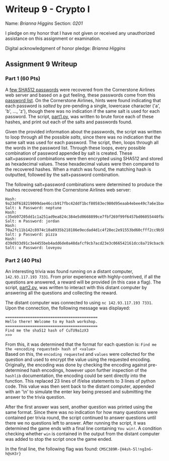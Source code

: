 Writeup 9 - Crypto I
=====

Name: *Brianna Higgins*
Section: *0201*

I pledge on my honor that I have not given or received any unauthorized assistance on this assignment or examination.

Digital acknowledgment of honor pledge: *Brianna Higgins*

## Assignment 9 Writeup

### Part 1 (60 Pts)

A [few SHA512 passwords](hashes) were recovered from the Cornerstone Airlines web server and based on a gut feeling, these passwords come from this [password list](probable-v2-top1575).  On the Cornerstone Airlines, hints were found indicating that each password is *salted* by pre-pending a single, lowercase character ('a', 'b', ..., 'z'), though there was no indication if the same salt is used for each password.  The script, [part1.py](part1.py), was written to brute force each of these hashes, and print out each of the salts and passwords found.

Given the provided information about the passwords, the script was written to loop through all the possible *salts*, since there was no indication that the same salt was used for each password.  The script, then, loops through all the words in the password list.  Through these loops, every possible combination of password appended by salt is created.  These salt+password combinations were then encrypted using SHA512 and stored as hexadecimal values.  These hexadecimal values were then compared to the recovered hashes.  When a match was found, the matching hash is outputted, followed by the salt+password combination.  

The following salt+password combinations were determined to produce the hashes recovered from the Cornerstone Airlines web server:
```
Hash: 9a23df618219099dae46ccb917fbc42ddf1bcf80583ec980d95eaab4ebee49c7a6e1bac13882cf5dd8d3850c137fdff378e53810e98f7e9508ca8516e883458e
Salt: k Password: neptune
Hash: c35eb97205dd1c1a251ad9ea824c384e5d0668899ce7fbf269f99f6457bd06055440fba178593b1f9d4bfbc7e968d48709bc03e7ff57056230a79bc6b85d92c8
Salt: m Password: jordan
Hash: 70a2fc11b142c8974c10a8935b218186e9ecdad4d1c4f28ec2e91553bd60cfff2cc9b5be07e206a2dae3906b75c83062e1afe28ebe0748a214307bcb03ad116f
Salt: p Password: pizza
Hash: d39d933d91c3e4455beb4add6de0a48dafcf9cb7acd23e3c066542161dcc8a719cbac9ae1eb7c9e71a7530400795f574bd55df17a2d496089cd70f8ae34bf267
Salt: u Password: loveyou
```

### Part 2 (40 Pts)

An interesting trivia was found running on a distant computer, `142.93.117.193 7331`.  From prior experience with highly-contrived, if all the questions are answered, a reward will be provided (in this case a flag).  The script, [part2.py](part2.py), was written to interact with this distant computer by answering all the questions and collecting the reward.   

The distant computer was connected to using `nc 142.93.117.193 7331`.  Upon the connection, the following message was displayed:   
```
=========================================
Hello there! Welcome to my hash workshop.
=========================================
Find me the sha512 hash of CuTU9a1zX3
>>>
```  
From this, it was determined that the format for each question is:
`Find me the <encoding requested> hash of <value>`   
Based on this, the `encoding requested` and `values` were collected for the question and used to encrypt the value using the requested encoding.  Originally, the encoding was done by checking the encoding against pre-determined hash encodings, however upon further inspection of the `hashlib` documentation, the encoding could be sent directly into the function.  This replaced 23 lines of if/else statements to 3 lines of python code.  This value was then sent back to the distant computer, appended with an '\n' to simulate the enter key being pressed and submitting the answer to the trivia question.   

After the first answer was sent, another question was printed using the same format.  Since there was no indication for how many questions were contained per trivia round, the script continued to answer questions until there we no questions left to answer.  After running the script, it was determined the game ends with a final line containing `You win!`.  A condition checking whether `win` is contained in the output from the distant computer was added to stop the script once the game ended.   

In the final line, the following flag was found:
`CMSC389R-{H4sh-5l!ngInG-h@sH3r}`
